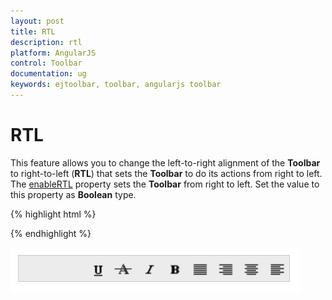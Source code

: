 ```yaml
---
layout: post
title: RTL
description: rtl
platform: AngularJS
control: Toolbar
documentation: ug
keywords: ejtoolbar, toolbar, angularjs toolbar 
---
```


# RTL

This feature allows you to change the left-to-right alignment of the **Toolbar** to right-to-left (**RTL**) that sets the **Toolbar** to do its actions from right to left. The [enableRTL](https://help.syncfusion.com/api/js/ejtoolbar#members:enablertl) property sets the **Toolbar** from right to left. Set the value to this property as **Boolean** type.

{% highlight html %}

<div id="toolbarcontent" ej-toolbar e-width="290" e-enablertl="true">
</div>

{% endhighlight %}

![](RTL_images/RTL_img1.png)